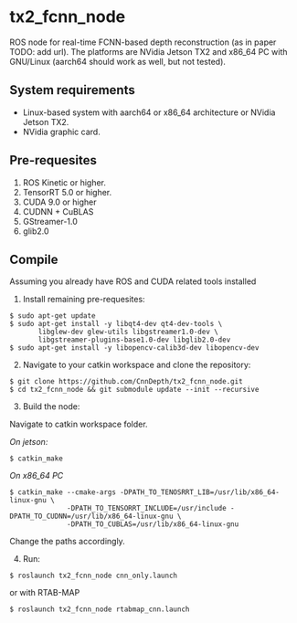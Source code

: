 # tx2_fcnn_node

ROS node for real-time FCNN-based depth reconstruction (as in paper TODO: add url). The platforms are NVidia Jetson TX2 and x86_64 PC with GNU/Linux (aarch64 should work as well, but not tested).

## System requirements

* Linux-based system with aarch64 or x86_64 architecture or NVidia Jetson TX2.
* NVidia graphic card.

## Pre-requesites

1) ROS Kinetic or higher.
2) TensorRT 5.0 or higher.
3) CUDA 9.0 or higher
4) CUDNN + CuBLAS
5) GStreamer-1.0
6) glib2.0

## Compile

Assuming you already have ROS and CUDA related tools installed

1) Install remaining pre-requesites:

```console
$ sudo apt-get update
$ sudo apt-get install -y libqt4-dev qt4-dev-tools \ 
       libglew-dev glew-utils libgstreamer1.0-dev \ 
       libgstreamer-plugins-base1.0-dev libglib2.0-dev
$ sudo apt-get install -y libopencv-calib3d-dev libopencv-dev 

```

2) Navigate to your catkin workspace and clone the repository:

```console
$ git clone https://github.com/CnnDepth/tx2_fcnn_node.git
$ cd tx2_fcnn_node && git submodule update --init --recursive
```

3) Build the node:

Navigate to catkin workspace folder.

*On jetson:*

```console 
$ catkin_make
```

*On x86_64 PC*
```console
$ catkin_make --cmake-args -DPATH_TO_TENOSRRT_LIB=/usr/lib/x86_64-linux-gnu \ 
              -DPATH_TO_TENSORRT_INCLUDE=/usr/include -DPATH_TO_CUDNN=/usr/lib/x86_64-linux-gnu \ 
              -DPATH_TO_CUBLAS=/usr/lib/x86_64-linux-gnu
```

Change the paths accordingly.

4) Run:

```console
$ roslaunch tx2_fcnn_node cnn_only.launch
```

or with RTAB-MAP

```console
$ roslaunch tx2_fcnn_node rtabmap_cnn.launch
```
